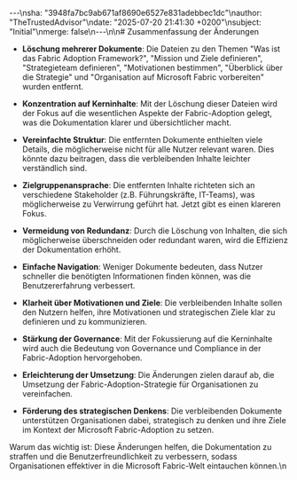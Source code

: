 ---\nsha: "3948fa7bc9ab671af8690e6527e831adebbec1dc"\nauthor: "TheTrustedAdvisor"\ndate: "2025-07-20 21:41:30 +0200"\nsubject: "Initial"\nmerge: false\n---\n\n# Zusammenfassung der Änderungen

- **Löschung mehrerer Dokumente**: Die Dateien zu den Themen "Was ist das Fabric Adoption Framework?", "Mission und Ziele definieren", "Strategieteam definieren", "Motivationen bestimmen", "Überblick über die Strategie" und "Organisation auf Microsoft Fabric vorbereiten" wurden entfernt.
  
- **Konzentration auf Kerninhalte**: Mit der Löschung dieser Dateien wird der Fokus auf die wesentlichen Aspekte der Fabric-Adoption gelegt, was die Dokumentation klarer und übersichtlicher macht.

- **Vereinfachte Struktur**: Die entfernten Dokumente enthielten viele Details, die möglicherweise nicht für alle Nutzer relevant waren. Dies könnte dazu beitragen, dass die verbleibenden Inhalte leichter verständlich sind.

- **Zielgruppenansprache**: Die entfernten Inhalte richteten sich an verschiedene Stakeholder (z.B. Führungskräfte, IT-Teams), was möglicherweise zu Verwirrung geführt hat. Jetzt gibt es einen klareren Fokus.

- **Vermeidung von Redundanz**: Durch die Löschung von Inhalten, die sich möglicherweise überschneiden oder redundant waren, wird die Effizienz der Dokumentation erhöht.

- **Einfache Navigation**: Weniger Dokumente bedeuten, dass Nutzer schneller die benötigten Informationen finden können, was die Benutzererfahrung verbessert.

- **Klarheit über Motivationen und Ziele**: Die verbleibenden Inhalte sollen den Nutzern helfen, ihre Motivationen und strategischen Ziele klar zu definieren und zu kommunizieren.

- **Stärkung der Governance**: Mit der Fokussierung auf die Kerninhalte wird auch die Bedeutung von Governance und Compliance in der Fabric-Adoption hervorgehoben.

- **Erleichterung der Umsetzung**: Die Änderungen zielen darauf ab, die Umsetzung der Fabric-Adoption-Strategie für Organisationen zu vereinfachen.

- **Förderung des strategischen Denkens**: Die verbleibenden Dokumente unterstützen Organisationen dabei, strategisch zu denken und ihre Ziele im Kontext der Microsoft Fabric-Adoption zu setzen.

Warum das wichtig ist: Diese Änderungen helfen, die Dokumentation zu straffen und die Benutzerfreundlichkeit zu verbessern, sodass Organisationen effektiver in die Microsoft Fabric-Welt eintauchen können.\n